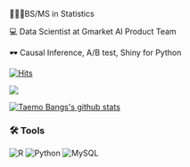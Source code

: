 </center>

👨🏻‍🎓BS/MS in Statistics

💻 Data Scientist at Gmarket AI Product Team

🕶 Causal Inference, A/B test, Shiny for Python
  
[![Hits](https://hits.seeyoufarm.com/api/count/incr/badge.svg?url=https%3A%2F%2Fgithub.com%2Fbe-favorite&count_bg=%2379C83D&title_bg=%23555555&icon=&icon_color=%23E7E7E7&title=hits&edge_flat=false)](https://hits.seeyoufarm.com)

<a href="https://taemobang.com/">
    <img src="https://badgen.net/badge/icon/TechBlog?icon=https://caple-static.s3.ap-northeast-2.amazonaws.com/cobalt-badge.svg&label&color=5B69C3&labelColor=414C9A" />
  
 [![Taemo Bangs's github stats](https://github-readme-stats.vercel.app/api?username=be-favorite&show_icons=true&locale=en)](https://github.com/anuraghazra/github-readme-stats) 
  
  </a>
  
 ### 🛠 Tools
 ![R](https://img.shields.io/badge/r-%23276DC3.svg?style=for-the-badge&logo=r&logoColor=white)
 ![Python](https://img.shields.io/badge/python-3670A0?style=for-the-badge&logo=python&logoColor=ffdd54)
 ![MySQL](https://img.shields.io/badge/mysql-%2300f.svg?style=for-the-badge&logo=mysql&logoColor=white)

